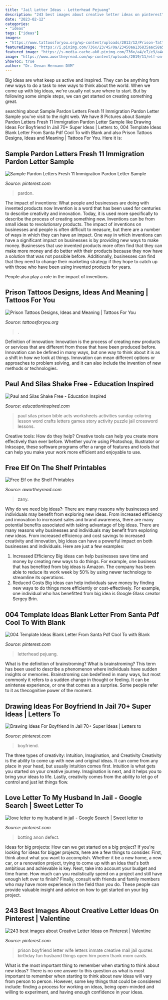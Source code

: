 ```yaml
---
title: "Jail Letter Ideas - Letterhead Pejuang"
description: "243 best images about creative letter ideas on pinterest"
date: "2023-02-12"
categories:
- "ideas"
tags: ["ideas"]
images:
- "https://www.tattoosforyou.org/wp-content/uploads/2013/12/Prison-Tattoo-Ideas.jpg"
featuredImage: "https://i.pinimg.com/736x/23/45/0a/23450aa136835aac58a5634830d413c1.jpg"
featured_image: "https://s-media-cache-ak0.pinimg.com/736x/a4/e7/e9/a4e7e9ddb99040717f6e1621f90c617f--prison-wife-staying-strong.jpg"
image: "https://www.awortheyread.com/wp-content/uploads/2019/11/elf-on-the-shelf-printables.jpg"
ShowToc: true
author: "Dr. Devan Hermann DVM"
---
```



Big ideas are what keep us active and inspired. They can be anything from new ways to do a task to new ways to think about the world. When we come up with big ideas, we're usually not sure where to start. But by following some simple steps, we can get started on creating something great.

	

		
searching about Sample Pardon Letters Fresh 11 Immigration Pardon Letter Sample you've visit to the right web. We have 8 Pictures about Sample Pardon Letters Fresh 11 Immigration Pardon Letter Sample like Drawing Ideas For Boyfriend In Jail 70+ Super Ideas | Letters to, 004 Template Ideas Blank Letter From Santa Pdf Cool To with Blank and also Prison Tattoos Designs, Ideas and Meaning | Tattoos For You. Here it is:
		
    
## Sample Pardon Letters Fresh 11 Immigration Pardon Letter Sample

<img loading=lazy src="https://i.pinimg.com/736x/f1/b2/e6/f1b2e6f6a2dc611e8762be86ae1a4946.jpg" onerror="this.onerror=null;this.src='https://tse3.mm.bing.net/th?id=OIP.2ItqCtz4ETtcDKP0IGN0nwHaKK&amp;pid=15.1';" alt="Sample Pardon Letters Fresh 11 Immigration Pardon Letter Sample">

_Source: pinterest.com_

>pardon. 

	

The impact of inventions: What people and businesses are doing with invented products now
Invention is a word that has been used for centuries to describe creativity and innovation. Today, it is used more specifically to describe the process of creating something new. Inventions can be from small ideas to revolutionary products. The impact of inventions on businesses and people is often difficult to measure, but there are a number of ways in which they can have an impact. 
One way in which inventions can have a significant impact on businesses is by providing new ways to make money. Businesses that use invented products more often find that they can make more money and do better with their products because they now have a solution that was not possible before. Additionally, businesses can find that they need to change their marketing strategy if they hope to catch up with those who have been using invented products for years. 

People also play a role in the impact of inventions.

    
## Prison Tattoos Designs, Ideas And Meaning | Tattoos For You

<img loading=lazy src="https://www.tattoosforyou.org/wp-content/uploads/2013/12/Prison-Tattoo-Ideas.jpg" onerror="this.onerror=null;this.src='https://tse2.mm.bing.net/th?id=OIP.k9jhhQOaHoJBg1YOo_nAQgHaHT&amp;pid=15.1';" alt="Prison Tattoos Designs, Ideas and Meaning | Tattoos For You">

_Source: tattoosforyou.org_

>. 

	

Definition of innovation:
Innovation is the process of creating new products or services that are different from those that have been produced before. Innovation can be defined in many ways, but one way to think about it is as a shift in how we look at things. Innovation can mean different options or approaches to problem solving, and it can also include the invention of new methods or technologies.

    
## Paul And Silas Shake Free - Education Inspired

<img loading=lazy src="http://www.educationinspired.com/uploads/8/2/1/3/8213508/4074221_orig.jpg" onerror="this.onerror=null;this.src='https://tse2.mm.bing.net/th?id=OIP.mDCF0qJgP7YWpn-L8cJzqQHaJ7&amp;pid=15.1';" alt="Paul and Silas Shake Free - Education Inspired">

_Source: educationinspired.com_

>paul silas prison bible acts worksheets activities sunday coloring lesson word crafts letters games story activity puzzle jail crossword lessons. 

	

Creative tools: How do they help?
Creative tools can help you create more effectively than ever before. Whether you're using Photoshop, Illustrator or Inkscape, these software programs offer a range of features and tools that can help you make your work more efficient and enjoyable to use.

    
## Free Elf On The Shelf Printables

<img loading=lazy src="https://www.awortheyread.com/wp-content/uploads/2019/11/elf-on-the-shelf-printables.jpg" onerror="this.onerror=null;this.src='https://tse1.mm.bing.net/th?id=OIP.rqbu5rDYr67vRK_qsWr7wwHaLH&amp;pid=15.1';" alt="Free Elf on the Shelf Printables">

_Source: awortheyread.com_

>zany. 

	

Why do we need big ideas?: There are many reasons why businesses and individuals may benefit from exploring new ideas. From increased efficiency and innovation to increased sales and brand awareness, there are many potential benefits associated with taking advantage of big ideas.
There are many reasons why businesses and individuals may benefit from exploring new ideas. From increased efficiency and cost savings to increased creativity and innovation, big ideas can have a powerful impact on both businesses and individuals. Here are just a few examples:
1. Increased Efficiency
Big ideas can help businesses save time and money by creating new ways to do things. For example, one business that has benefited from big ideas is Amazon. The company has been able to reduce its work week by 50% by using newer technology to streamline its operations.
2. Reduced Costs
Big ideas can help individuals save money by finding new ways to do things more efficiently or cost-effectively. For example, one individual who has benefitted from big idea is Google Glass creator Sergey Brin.

    
## 004 Template Ideas Blank Letter From Santa Pdf Cool To With Blank

<img loading=lazy src="https://i.pinimg.com/originals/15/ff/1e/15ff1e1c48f5f065c112d675db5f9fc4.jpg" onerror="this.onerror=null;this.src='https://tse2.mm.bing.net/th?id=OIP.wEonDXYK0D4p2uW8KSCChQHaKg&amp;pid=15.1';" alt="004 Template Ideas Blank Letter From Santa Pdf Cool To with Blank">

_Source: pinterest.com_

>letterhead pejuang. 

	

What is the definition of brainstroming?
What is brainstroming? This term has been used to describe a phenomenon where individuals have sudden insights or memories. Brainstroming can bedefined in many ways, but most commonly it refers to a sudden change in thought or feeling. It can be anintense experience, or one that comes as a surprise. Some people refer to it as thecognitive power of the moment.

    
## Drawing Ideas For Boyfriend In Jail 70+ Super Ideas | Letters To

<img loading=lazy src="https://i.pinimg.com/736x/23/45/0a/23450aa136835aac58a5634830d413c1.jpg" onerror="this.onerror=null;this.src='https://tse1.mm.bing.net/th?id=OIP.qgZiAhHkkPjoNVGmiCt7OQAAAA&amp;pid=15.1';" alt="Drawing Ideas For Boyfriend In Jail 70+ Super Ideas | Letters to">

_Source: pinterest.com_

>boyfriend. 

	

The three types of creativity: Intuition, Imagination, and Creativity
Creativity is the ability to come up with new and original ideas. It can come from any place in your head, but usually intuition comes first. Intuition is what gets you started on your creative journey. Imagination is next, and it helps you to bring your ideas to life. Lastly, creativity comes from the ability to let go of control and just let things flow.

    
## Love Letter To My Husband In Jail - Google Search | Sweet Letter To

<img loading=lazy src="https://i.pinimg.com/736x/0c/61/d2/0c61d2abfa24fd9ebdd8c7c9b9d83566.jpg" onerror="this.onerror=null;this.src='https://tse3.mm.bing.net/th?id=OIP.13Uh3p63nGoNe5hvt65iKwAAAA&amp;pid=15.1';" alt="love letter to my husband in jail - Google Search | Sweet letter to">

_Source: pinterest.com_

>botting anon defect. 

	

Ideas for big projects: How can we get started on a big project?
If you're looking for ideas for bigger projects, here are a few things to consider. First, think about what you want to accomplish. Whether it be a new home, a new car, or a renovation project, trying to come up with an idea that's both ambitious and achievable is key. Next, take into account your budget and time frame. How much can you realistically spend on a project and still have enough left over to finish? Finally, consult with friends and family members who may have more experience in the field than you do. These people can provide valuable insight and advice on how to get started on your big project.

    
## 243 Best Images About Creative Letter Ideas On Pinterest | Valentine

<img loading=lazy src="https://s-media-cache-ak0.pinimg.com/736x/a4/e7/e9/a4e7e9ddb99040717f6e1621f90c617f--prison-wife-staying-strong.jpg" onerror="this.onerror=null;this.src='https://tse4.mm.bing.net/th?id=OIP.2B_TRobLRRlFZ06EuiHgGwHaNK&amp;pid=15.1';" alt="243 best images about Creative Letter Ideas on Pinterest | Valentine">

_Source: pinterest.com_

>prison boyfriend letter wife letters inmate creative mail jail quotes birthday fun husband things open him poem thank mom cards. 

	

What is the most important thing to remember when starting to think about new ideas?
There is no one answer to this question as what is most important to remember when starting to think about new ideas will vary from person to person. However, some key things that could be considered include: finding a process for working on ideas, being open-minded and willing to experiment, and having enough confidence in your ideas.

